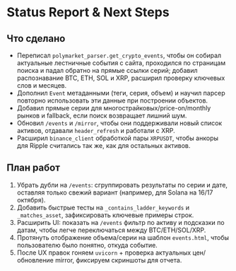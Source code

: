 # Status Report & Next Steps

## Что сделано
- Переписал `polymarket_parser.get_crypto_events`, чтобы он собирал актуальные лестничные события с сайта, проходился по страницам поиска и падал обратно на прямые ссылки серий; добавил распознавание BTC, ETH, SOL и XRP, расширил проверку ключевых слов и месяцев.
- Дополнил `Event` метаданными (теги, серия, объем) и научил парсер повторно использовать эти данные при построении объектов.
- Добавил прямые серии для многострайковых/price-on/monthly рынков и fallback, если поиск возвращает лишний шум.
- Обновил `/events` и `/mirror`, чтобы они поддерживали новый список активов, отдавали `header_refresh` и работали с XRP.
- Расширил `binance_client` обработкой пары `XRPUSDT`, чтобы анкоры для Ripple считались так же, как для остальных активов.

## План работ
1. Убрать дубли на `/events`: сгруппировать результаты по серии и дате, оставляя только свежий вариант (например, для Solana на 16/17 октября).
2. Добавить быстрые тесты на `_contains_ladder_keywords` и `_matches_asset`, зафиксировать ключевые примеры строк.
3. Расширить UI: показать на `/events` фильтр по активу и подсказки по датам, чтобы легче переключаться между BTC/ETH/SOL/XRP.
4. Протянуть отображение объема/серии на шаблон `events.html`, чтобы пользователю было понятно, откуда событие.
5. После UX правок гоняем `uvicorn` + проверка актуальных цен/обновление mirror, фиксируем скриншоты для отчета.
